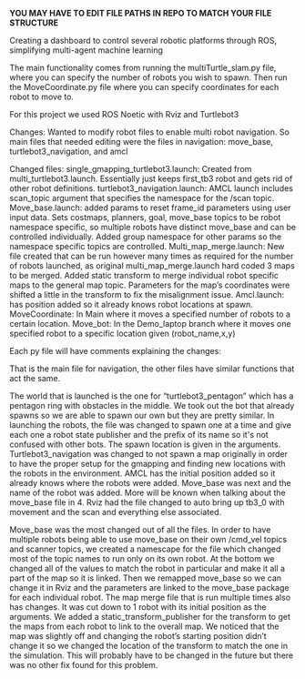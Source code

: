 **YOU MAY HAVE TO EDIT FILE PATHS IN REPO TO MATCH YOUR FILE STRUCTURE**

Creating a dashboard to control several robotic platforms through ROS, simplifying multi-agent machine learning

The main functionality comes from running the multiTurtle_slam.py file, where you can specify the number of robots you wish to spawn. Then run the MoveCoordinate.py file where you can specify coordinates for each robot to move to. 

For this project we used ROS Noetic with Rviz and Turtlebot3

Changes: Wanted to modify robot files to enable multi robot navigation. So main files that needed editing were the files in navigation: move_base, turtlebot3_navigation, and amcl

Changed files: single_gmapping_turtlebot3.launch: Created from multi_turtlebot3.launch. Essentially just keeps first_tb3 robot and gets rid of other robot definitions. 
               turtlebot3_navigation.launch: AMCL launch includes scan_topic argument that specifies the namespace for the /scan topic. 
               Move_base.launch: added params to reset frame_id parameters using user input data. Sets costmaps, planners, goal, move_base topics to be robot namespace specific, so multiple robots have distinct move_base and can be controlled                individually. Added group namespace for other params so the namespace specific topics are controlled. 
               Multi_map_merge.launch: New file created that can be run however many times as required for the number of robots launched, as original multi_map_merge.launch hard coded 3 maps to be merged. Added static transform to merge                      individual robot specific maps to the general map topic. Parameters for the map’s coordinates were shifted a little in the transform to fix the misalignment issue. 
               Amcl.launch: has position added so it already knows robot locations at spawn. 
               MoveCoordinate: In Main where it moves a specified number of robots to a certain location. Move_bot: In the Demo_laptop branch where it moves one specified robot to a specific location given (robot_name,x,y)

Each py file will have comments explaining the changes:

That is the main file for navigation, the other files have similar functions that act the same.

The world that is launched is the one for “turtlebot3_pentagon” which has a pentagon ring with obstacles in the middle. We took out the bot that already spawns so we are able to spawn our own but they are pretty similar. 
In launching the robots, the file was changed to spawn one at a time and give each one a robot state publisher and the prefix of its name so it's not confused with other bots. The spawn location is given in the arguments. 
Turtlebot3_navigation was changed to not spawn a map originally in order to have the proper setup for the gmapping and finding new locations with the robots in the environment. 
AMCL has the initial position added so it already knows where the robots were added. Move_base was next and the name of the robot was added. More will be known when talking about the move_base file in 4. 
Rviz had the file changed to auto bring up tb3_0 with movement and the scan and everything else associated. 

Move_base was the most changed out of all the files. In order to have multiple robots being able to use move_base on their own /cmd_vel topics and scanner topics, we created a namescape for the file which changed most of the topic names to run only on its own robot. 
At the bottom we changed all of the values to match the robot in particular and make it all a part of the map so it is linked. Then we remapped move_base so we can change it in Rviz and the parameters are linked to the move_base package for each individual robot. 
The map merge file that is run multiple times also has changes. It was cut down to 1 robot with its initial position as the arguments. We added a static_transform_publisher for the transform to get the maps from each robot to link to the overall map. We noticed that the map was slightly off and changing the robot’s starting position didn’t change it so we changed the location of the transform to match the one in the simulation. This will probably have to be changed in the future but there was no other fix found for this problem.
